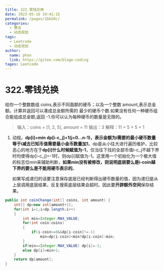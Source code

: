 ```yaml
---
title: 322.零钱兑换
date: 2023-05-16 19:41:15
permalink: /pages/1bb20c/
categories: 
  - 算法
  - 动态规划
tags: 
  - Leetcode
  - 动态规划
author: 
  name: phan
  link: https://gitee.com/blage-coding
tages: Leetcode
---
```

# 322.零钱兑换

给你一个整数数组 coins,表示不同面额的硬币；以及一个整数 amount,表示总金额。计算并返回可以凑成总金额所需的 最少的硬币个数.如果没有任何一种硬币组合能组成总金额,返回 -1.你可以认为每种硬币的数量是无限的。

> 输入：coins = [1, 2, 5], amount = 11
> 输出：3 
> 解释：11 = 5 + 5 + 1

1. 动规。**dp[i]=min dp[i-c_j]+1(j=0...n-1)，表示金额为i需要的最小硬币数量等于i减去已知币值需要最小金币数量加1**。dp是从小往大进行遍历维护，比较恶心的地方在于**dp[i]什么时候赋值为-1**，仅当往下找的全部币值i-c_j不越下界时均使得dp[i-c_j]=-1时，则dp[i]赋值为-1。这里用一个初始化为一个极大值的标志位min来辅助判断，**如果min没有被修改，则说明底层要么是i-coin越下界的要么是不能用硬币表示的**。

   如果写成递归的话要注意保存底层已经判断得出硬币数量的值，因为递归是从上层调用底层结果，反复搜索底层结果会超时。因此要**开辟额外空间**保存结果。

```java
public int coinChange(int[] coins, int amount) {
    int[] dp=new int[amount+1];
    for(int i=1;i<dp.length;i++)
    {
        int min=Integer.MAX_VALUE;
        for(int coin:coins)
        {
            if(i-coin>=0&&dp[i-coin]!=-1)
                min=dp[i-coin]<min?dp[i-coin]:min;
        }
        if(min==Integer.MAX_VALUE) dp[i]=-1;
        else dp[i]=min+1;
    }
    return dp[amount];
}
```

